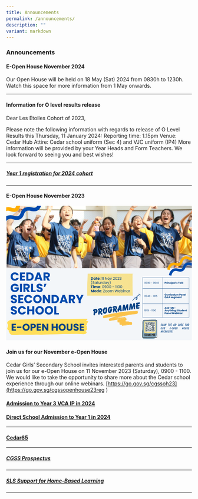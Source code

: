 ```yaml
---
title: Announcements
permalink: /announcements/
description: ""
variant: markdown
---
```

### Announcements

#### E-Open House November 2024

Our Open House will be held on 18 May (Sat) 2024 from 0830h to 1230h.
Watch this space for more information from 1 May onwards.


* * *
####  Information for O level results release
Dear Les Etoiles Cohort of 2023,

Please note the following information with regards to release of O Level Results this Thursday, 11 January 2024: 
Reporting time: 1.15pm
Venue: Cedar Hub
Attire: Cedar school uniform (Sec 4) and VJC uniform (IP4) 
More information will be provided by your Year Heads and Form Teachers.
We look forward to seeing you and best wishes!




* * *
##### [Year 1 registration for 2024 cohort](https://www.cedargirlssec.moe.edu.sg/admissions/year-1-registration-exercise-2024/)
* * *

#### E-Open House November 2023
![](/images/nov%20e-open%20house%20programme.png)
#### **Join us for our November e-Open House**
Cedar Girls’ Secondary School invites interested parents and students to join us for our e-Open House on 11 November 2023 (Saturday), 0900 - 1100. We would like to take the opportunity to share more about the Cedar school experience through our online webinars. [https://go.gov.sg/cgssoh23](https://go.gov.sg/cgssopenhouse23reg )


#### [Admission to Year 3 VCA IP in 2024](/admissions/admission-to-year3-vca-ip/)

#### [Direct School Admission to Year 1 in 2024](/admissions/dsa-year-1-2024/)

* * *
#### [Cedar65](https://sites.google.com/moe.edu.sg/cedar65)

* * *

##### [CGSS Prospectus](/files/cgssprospectus2023.pdf)
* * *

##### [SLS Support for Home-Based Learning](/contact-us/sls-support-hbl/)

* * *